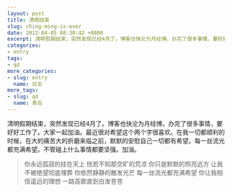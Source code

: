 ```yaml
---
layout: post
title: 清明结束
slug: ching-ming-is-over
date: 2012-04-05 08:30:42 +0800
excerpt: 清明假期结束，突然发现已经4月了。博客也快沦为月经博。办完了很多事情，要好好工作了。大家一起加油。
categories:
- entry
tags:
- qd
more_categories:
- slug: entry
  name: 日志
more_tags:
- slug: qd
  name: 青岛
---
```


清明假期结束，突然发现已经4月了。博客也快沦为月经博。办完了很多事情，要好好工作了。大家一起加油。最近很对希望这个两个字很喜欢。在我一切都顺利的时候，在大的痛苦大的折磨来临之前，默默的安慰自己一切都有希望。每一丝流光都充满希望。不管碰上什么事情都要坚强。加油。

> 你永远孤寂的挂在天上
> 恍若不知那空旷的荒凉
> 你只是默默的照亮远方
> 让我不被绝望彻底埋葬
> 你依然静静的散发光芒
> 每一丝流光都充满希望
> 你让我相信遥远的理想
> 一路高歌直到白发苍苍


